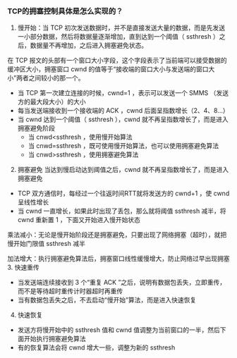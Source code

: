 ### TCP的拥塞控制具体是怎么实现的？
1. 慢开始：当 TCP 初次发送数据时，并不是直接发送大量的数据，而是先发送一小部分数据，然后将数据量逐渐增加，直到达到一个阈值（ ssthresh ）之后，数据量不再增加，之后进入拥塞避免状态。

  在 TCP 报文的头部有一个窗口大小字段，这个字段表示了当前端可以接受数据的缓冲区大小，拥塞窗口 cwnd 的值等于“接收端的窗口大小与发送端的窗口大小”两者之间较小的那一个。
  - 当 TCP 第一次建立连接的时候，cwnd=1 ，表示可以发送一个 SMMS （发送方的最大段大小）的大小
  - 每当发送端接收到一个接收端的 ACK ，cwnd 后面呈指数增长（2、4、8...）
  - 当 cwnd 达到一个阈值（ ssthresh ），cwnd 就不再呈指数增长了，而是进入拥塞避免阶段
    - 当 cnwd<ssthresh ，使用慢开始算法
    - 当 cnwd=ssthresh ，既可使用慢开始算法，也可以使用拥塞避免算法
    - 当 cnwd>ssthresh ，使用拥塞避免算法
2. 拥塞避免
当达到慢启动达到阈值之后，cwnd 就不再呈指数增长了，而是进入拥塞避免
- TCP 双方通信时，每经过一个往返时间RTT就将发送方的 cwnd+1 ，使 cwnd 呈线性增长
- 当 cwnd 一直增长，如果此时出现了丢包，那么就将阈值 ssthresh 减半，将 cwnd 重新置 1 ，下面又开始进入慢开始状态

乘法减小：无论是慢开始阶段还是拥塞避免，只要出现了网络拥塞（超时），就把慢开始门限值 ssthresh 减半

加法增大：执行拥塞避免算法后，拥塞窗口线性缓慢增大，防止网络过早出现拥塞
3. 快速重传
- 当发送端连续接收到 3 个“重复 ACK ”之后，说明有数据包丢失，立即重传，而不是等待超时重传计时器超时再重传
- 当有数据包丢失之后，不去启动“慢开始”算法，而是进入快速恢复
4. 快速恢复
- 发送方将慢开始中的 ssthresh 值和 cwnd 值调整为当前窗口的一半，然后下面开始执行拥塞避免算法
- 有的恢复算法会将 cwnd 增大一些，调整为新的 ssthresh
